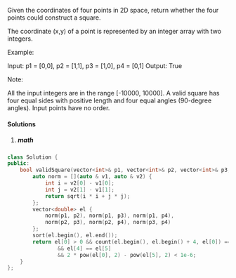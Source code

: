 Given the coordinates of four points in 2D space, return whether the four points could construct a square.

The coordinate (x,y) of a point is represented by an integer array with two integers.

Example:

Input: p1 = [0,0], p2 = [1,1], p3 = [1,0], p4 = [0,1]
Output: True
 

Note:

All the input integers are in the range [-10000, 10000].
A valid square has four equal sides with positive length and four equal angles (90-degree angles).
Input points have no order.

#### Solutions

1. ##### math

```cpp
class Solution {
public:
    bool validSquare(vector<int>& p1, vector<int>& p2, vector<int>& p3, vector<int>& p4) {
        auto norm = [](auto & v1, auto & v2) {
            int i = v2[0] - v1[0];
            int j = v2[1] - v1[1];
            return sqrt(i * i + j * j);
        };
        vector<double> el {
            norm(p1, p2), norm(p1, p3), norm(p1, p4), 
            norm(p2, p3), norm(p2, p4), norm(p3, p4)
        };
        sort(el.begin(), el.end());
        return el[0] > 0 && count(el.begin(), el.begin() + 4, el[0]) == 4 
                && el[4] == el[5] 
                && 2 * pow(el[0], 2) - pow(el[5], 2) < 1e-6;
    }
};
```